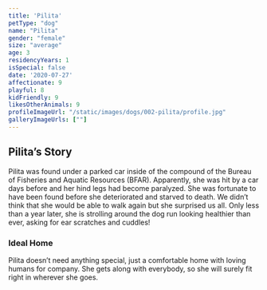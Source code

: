 ```yaml
---
title: 'Pilita'
petType: "dog"
name: "Pilita"
gender: "female"
size: "average"
age: 3
residencyYears: 1
isSpecial: false
date: '2020-07-27'
affectionate: 9
playful: 8
kidFriendly: 9
likesOtherAnimals: 9
profileImageUrl: "/static/images/dogs/002-pilita/profile.jpg"
galleryImageUrls: [""]
---
```


## Pilita’s Story

Pilita was found under a parked car inside of the compound of the Bureau of Fisheries and Aquatic Resources (BFAR). Apparently, she was hit by a car days before and her hind legs had become paralyzed. She was fortunate to have been found before she deteriorated and starved to death. We didn’t think that she would be able to walk again but she surprised us all. Only less than a year later, she is strolling around the dog run looking healthier than ever, asking for ear scratches and cuddles!

### Ideal Home

Pilita doesn’t need anything special, just a comfortable home with loving humans for company. She gets along with everybody, so she will surely fit right in wherever she goes.
